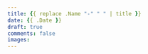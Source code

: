 ```yaml
---
title: {{ replace .Name "-" " " | title }}
date: {{ .Date }}
draft: true
comments: false
images:
---
```


